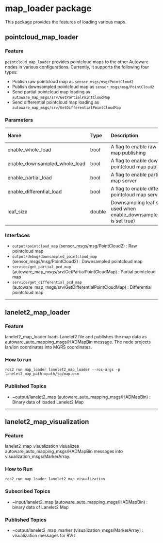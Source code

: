 # map_loader package

This package provides the features of loading various maps.

## pointcloud_map_loader

### Feature

`pointcloud_map_loader` provides pointcloud maps to the other Autoware nodes in various configurations.
Currently, it supports the following four types:
- Publish raw pointcloud map as `sensor_msgs/msg/PointCloud2`
- Publish downsampled pointcloud map as `sensor_msgs/msg/PointCloud2`
- Send partial pointcloud map loading as `autoware_map_msgs/srv/GetPartialPointCloudMap`
- Send differential pointcloud map loading as `autoware_map_msgs/srv/GetDifferentialPointCloudMap`

### Parameters

| Name                          | Type   | Description                                                                        | Default value |
| :---------------------------- | :----- | :--------------------------------------------------------------------------------- | :------------ |
| enable_whole_load             | bool   | A flag to enable raw pointcloud map publishing                                     | true          |
| enable_downsampled_whole_load | bool   | A flag to enable downsampled pointcloud map publishing                             | true          |
| enable_partial_load           | bool   | A flag to enable partial pointcloud map server                                     | true          |
| enable_differential_load      | bool   | A flag to enable differential pointcloud map server                                | true          |
| leaf_size                     | double | Downsampling leaf size (only used when enable_downsampled_whole_load is set true)  | 3.0           |


### Interfaces

- `output/pointcloud_map` (sensor_msgs/msg/PointCloud2) : Raw pointcloud map
- `output/debug/downsampled_pointcloud_map` (sensor_msgs/msg/PointCloud2) : Downsampled pointcloud map
- `service/get_partial_pcd_map` (autoware_map_msgs/srv/GetPartialPointCloudMap) : Partial pointcloud map
- `service/get_differential_pcd_map` (autoware_map_msgs/srv/GetDifferentialPointCloudMap) : Differential pointcloud map

---

## lanelet2_map_loader

### Feature

lanelet2_map_loader loads Lanelet2 file and publishes the map data as autoware_auto_mapping_msgs/HADMapBin message.
The node projects lan/lon coordinates into MGRS coordinates.

### How to run

`ros2 run map_loader lanelet2_map_loader --ros-args -p lanelet2_map_path:=path/to/map.osm`

### Published Topics

- ~output/lanelet2_map (autoware_auto_mapping_msgs/HADMapBin) : Binary data of loaded Lanelet2 Map

---

## lanelet2_map_visualization

### Feature

lanelet2_map_visualization visualizes autoware_auto_mapping_msgs/HADMapBin messages into visualization_msgs/MarkerArray.

### How to Run

`ros2 run map_loader lanelet2_map_visualization`

### Subscribed Topics

- ~input/lanelet2_map (autoware_auto_mapping_msgs/HADMapBin) : binary data of Lanelet2 Map

### Published Topics

- ~output/lanelet2_map_marker (visualization_msgs/MarkerArray) : visualization messages for RViz
